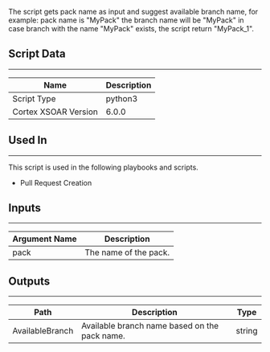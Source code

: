 The script gets pack name as input and suggest available branch name, for example:
pack name is "MyPack" the branch name will be "MyPack"
in case branch with the name "MyPack" exists, the script return "MyPack_1".


## Script Data
---

| **Name** | **Description** |
| --- | --- |
| Script Type | python3 |
| Cortex XSOAR Version | 6.0.0 |

## Used In
---
This script is used in the following playbooks and scripts.
* Pull Request Creation

## Inputs
---

| **Argument Name** | **Description** |
| --- | --- |
| pack | The name of the pack. |

## Outputs
---

| **Path** | **Description** | **Type** |
| --- | --- | --- |
| AvailableBranch | Available branch name based on the pack name. | string |
